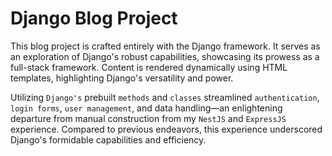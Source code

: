 # Django Blog Project
This blog project is crafted entirely with the Django framework. It serves as an exploration of Django's robust capabilities, showcasing its prowess as a full-stack framework. Content is rendered dynamically using HTML templates, highlighting Django's versatility and power.


Utilizing `Django's` prebuilt `methods` and `classes` streamlined `authentication`, `login forms`, `user management`, and data handling—an enlightening departure from manual construction from my `NestJS` and `ExpressJS` experience. Compared to previous endeavors, this experience underscored Django's formidable capabilities and efficiency.
